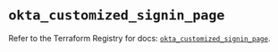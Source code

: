 # `okta_customized_signin_page`

Refer to the Terraform Registry for docs: [`okta_customized_signin_page`](https://registry.terraform.io/providers/okta/okta/4.11.1/docs/resources/customized_signin_page).
